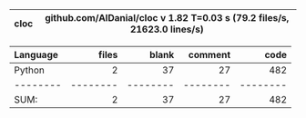 cloc|github.com/AlDanial/cloc v 1.82  T=0.03 s (79.2 files/s, 21623.0 lines/s)
--- | ---

Language|files|blank|comment|code
:-------|-------:|-------:|-------:|-------:
Python|2|37|27|482
--------|--------|--------|--------|--------
SUM:|2|37|27|482
